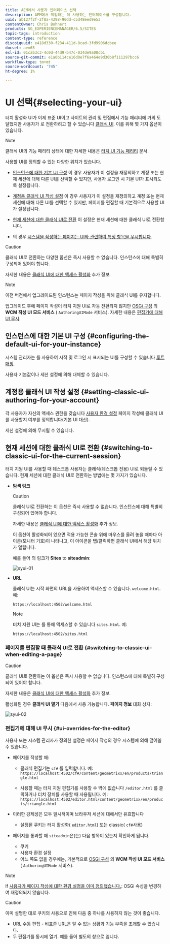 ```yaml
---
title: AEM에서 사용자 인터페이스 선택
description: AEM에서 작업하는 데 사용하는 인터페이스를 구성합니다.
uuid: ab127f2f-2f8a-4398-90dd-c5d48eed9e53
contentOwner: Chris Bohnert
products: SG_EXPERIENCEMANAGER/6.5/SITES
topic-tags: introduction
content-type: reference
discoiquuid: e418d330-f234-411d-8cad-3fd9906dcbee
docset: aem65
exl-id: 01cab3c3-4c0d-44d9-b47c-034de9a08cb1
source-git-commit: e1a0b114ce16d0e7f6a464e9d30b8f111297bcc6
workflow-type: tm+mt
source-wordcount: '745'
ht-degree: 1%

---
```


# UI 선택{#selecting-your-ui}

터치 활성화 UI가 이제 표준 UI이고 사이트의 관리 및 편집에서 기능 패리티에 거의 도달했지만 사용자가 로 전환하려고 할 수 있습니다 [클래식 UI](/help/sites-classic-ui-authoring/classicui.md). 이를 위해 몇 가지 옵션이 있습니다.

>[!NOTE]
>
>클래식 UI의 기능 패리티 상태에 대한 자세한 내용은 [터치 UI 기능 패리티](/help/release-notes/touch-ui-features-status.md) 문서.

사용할 UI를 정의할 수 있는 다양한 위치가 있습니다.

* [인스턴스에 대한 기본 UI 구성](#configuring-the-default-ui-for-your-instance)
이 경우 사용자가 이 설정을 재정의하고 계정 또는 현재 세션에 대해 다른 UI를 선택할 수 있지만, 사용자 로그인 시 기본 UI가 표시되도록 설정됩니다.

* [계정용 클래식 UI 작성 설정](/help/sites-authoring/select-ui.md#setting-classic-ui-authoring-for-your-account)
이 경우 사용자가 이 설정을 재정의하고 계정 또는 현재 세션에 대해 다른 UI를 선택할 수 있지만, 페이지를 편집할 때 기본적으로 사용할 UI가 설정됩니다.

* [현재 세션에 대한 클래식 UI로 전환](#switching-to-classic-ui-for-the-current-session)
이 설정은 현재 세션에 대한 클래식 UI로 전환합니다.

* 의 경우 [시스템을 작성하는 페이지는 UI와 관련하여 특정 항목을 무시합니다](#ui-overrides-for-the-editor).

>[!CAUTION]
>
>클래식 UI로 전환하는 다양한 옵션은 즉시 사용할 수 없습니다. 인스턴스에 대해 특별히 구성되어 있어야 합니다.
>
>자세한 내용은 [클래식 UI에 대한 액세스 활성화](/help/sites-administering/enable-classic-ui.md) 추가 정보.

>[!NOTE]
>
>이전 버전에서 업그레이드된 인스턴스는 페이지 작성을 위해 클래식 UI를 유지합니다.
>
>업그레이드 후에 페이지 작성이 터치 지원 UI로 자동 전환되지 않지만 [OSGi 구성](/help/sites-deploying/configuring-osgi.md) 의 **WCM 작성 UI 모드 서비스** ( `AuthoringUIMode` 서비스). 자세한 내용은 [편집기에 대해 UI 무시](#ui-overrides-for-the-editor).

## 인스턴스에 대한 기본 UI 구성 {#configuring-the-default-ui-for-your-instance}

시스템 관리자는 를 사용하여 시작 및 로그인 시 표시되는 UI를 구성할 수 있습니다 [루트 매핑](/help/sites-deploying/osgi-configuration-settings.md#daycqrootmapping).

사용자 기본값이나 세션 설정에 의해 대체할 수 있습니다.

## 계정용 클래식 UI 작성 설정 {#setting-classic-ui-authoring-for-your-account}

각 사용자가 자신의 액세스 권한을 갖습니다 [사용자 환경 설정](/help/sites-authoring/user-properties.md#userpreferences) 페이지 작성에 클래식 UI를 사용할지 여부를 정의합니다(기본 UI 대신).

세션 설정에 의해 무시될 수 있습니다.

## 현재 세션에 대한 클래식 UI로 전환 {#switching-to-classic-ui-for-the-current-session}

터치 지원 UI를 사용할 때 데스크톱 사용자는 클래식(데스크톱 전용) UI로 되돌릴 수 있습니다. 현재 세션에 대한 클래식 UI로 전환하는 방법에는 몇 가지가 있습니다.

* **탐색 링크**

   >[!CAUTION]
   >
   >클래식 UI로 전환하는 이 옵션은 즉시 사용할 수 없습니다. 인스턴스에 대해 특별히 구성되어 있어야 합니다.
   >
   >
   >자세한 내용은 [클래식 UI에 대한 액세스 활성화](/help/sites-administering/enable-classic-ui.md) 추가 정보.

   이 옵션이 활성화되어 있으면 적용 가능한 콘솔 위에 마우스를 올려 놓을 때마다 아이콘(모니터 기호)이 나타나고, 이 아이콘을 탭/클릭하면 클래식 UI에서 해당 위치가 열립니다.

   예를 들어 의 링크가 **Sites** to **siteadmin**:

   ![syui-01](assets/syui-01.png)

* **URL**

   클래식 UI는 시작 화면의 URL을 사용하여 액세스할 수 있습니다. `welcome.html`. 예:

   `https://localhost:4502/welcome.html`

   >[!NOTE]
   >
   >터치 지원 UI는 를 통해 액세스할 수 있습니다 `sites.html`. 예:
   >
   >
   >`https://localhost:4502/sites.html`

### 페이지를 편집할 때 클래식 UI로 전환 {#switching-to-classic-ui-when-editing-a-page}

>[!CAUTION]
>
>클래식 UI로 전환하는 이 옵션은 즉시 사용할 수 없습니다. 인스턴스에 대해 특별히 구성되어 있어야 합니다.
>
>자세한 내용은 [클래식 UI에 대한 액세스 활성화](/help/sites-administering/enable-classic-ui.md) 추가 정보.

활성화된 경우 **클래식 UI 열기** 다음에서 사용 가능합니다. **페이지 정보** 대화 상자:

![syui-02](assets/syui-02.png)

### 편집기에 대해 UI 무시 {#ui-overrides-for-the-editor}

사용자 또는 시스템 관리자가 정의한 설정은 페이지 작성의 경우 시스템에 의해 덮어쓸 수 있습니다.

* 페이지를 작성할 때:

   * 클래식 편집기는 `cf#` 를 입력합니다. 예:
      `https://localhost:4502/cf#/content/geometrixx/en/products/triangle.html`

   * 사용할 때는 터치 지원 편집기를 사용할 수 밖에 없습니다 `/editor.html` 를 클릭하거나 터치 장치를 사용할 때 사용됩니다. 예:
      `https://localhost:4502/editor.html/content/geometrixx/en/products/triangle.html`

* 이러한 강제성은 모두 일시적이며 브라우저 세션에 대해서만 유효합니다

   * 설정된 쿠키는 터치 활성화( `editor.html`) 또는 classic( `cf#`사용)

* 페이지를 통과할 때 `siteadmin`은(는) 다음 항목이 있는지 확인하게 됩니다.

   * 쿠키
   * 사용자 환경 설정
   * 어느 쪽도 없을 경우에는, 기본적으로 [OSGi 구성](/help/sites-deploying/configuring-osgi.md) 의 **WCM 작성 UI 모드 서비스** ( `AuthoringUIMode` 서비스).

>[!NOTE]
>
>If [사용자가 페이지 작성에 대한 환경 설정을 이미 정의했습니다.](#settingthedefaultauthoringuiforyouraccount): OSGi 속성을 변경하여 재정의되지 않습니다.

>[!CAUTION]
>
>이미 설명한 대로 쿠키의 사용으로 인해 다음 중 하나를 사용하지 않는 것이 좋습니다.
>
>* URL 수동 편집 - 비표준 URL은 알 수 없는 상황과 기능 부족을 초래할 수 있습니다.
>* 두 편집기를 동시에 열기. 예를 들어 별도의 창으로 엽니다.

